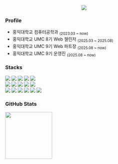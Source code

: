 <div align="center">
  <img src="https://capsule-render.vercel.app/api?type=venom&color=0:b3ecff,50:5ecbff,100:0099ff&height=170&section=header&text=Yumin&fontSize=38&fontColor=ffffff"/>
</div>

### Profile
<ul>
  <li>홍익대학교 컴퓨터공학과 <sub>(2023.03 ~ now)</sub></li>
  <li>홍익대학교 UMC 8기 Web 챌린저 <sub>(2025.03 ~ 2025.08)</sub></li>
  <li>홍익대학교 UMC 9기 Web 파트장 <sub>(2025.08 ~ now)</sub></li>
  <li>홍익대학교 UMC 9기 운영진 <sub>(2025.08 ~ now)</sub></li>
</ul>

### Stacks
<div>
  <img src="https://img.shields.io/badge/HTML5-E34F26?style=flat&logo=HTML5&logoColor=white"/>
  <img src="https://img.shields.io/badge/CSS-663399?style=flat&logo=CSS&logoColor=white"/>
  <img src="https://img.shields.io/badge/StyledComponents-DB7093?style=flat&logo=StyledComponents&logoColor=white"/>
  <img src="https://img.shields.io/badge/TailwindCSS-06B6D4?style=flat&logo=TailwindCSS&logoColor=white"/>
  <img src="https://img.shields.io/badge/React-61DAFB?style=flat&logo=React&logoColor=white"/>
    <br>
  <img src="https://img.shields.io/badge/JavaScript-F7DF1E?style=flat&logo=JavaScript&logoColor=white"/>
  <img src="https://img.shields.io/badge/TypeScript-3178C6?style=flat&logo=TypeScript&logoColor=white"/>
  <img src="https://img.shields.io/badge/C-A8B9CC?style=flat&logo=C&logoColor=white"/>
  <img src="https://img.shields.io/badge/C++-00599C?style=flat&logo=Cplusplus&logoColor=white"/>
  <img src="https://img.shields.io/badge/Python-3776AB?style=flat&logo=Python&logoColor=white"/>
    <br>
  <img src="https://img.shields.io/badge/npm-CB3837?style=flat&logo=npm&logoColor=white"/>
  <img src="https://img.shields.io/badge/Notion-000000?style=flat&logo=Notion&logoColor=white"/>
  <img src="https://img.shields.io/badge/Git-F05032?style=flat&logo=Git&logoColor=white"/>
  <img src="https://img.shields.io/badge/GitHub-181717?style=flat&logo=GitHub&logoColor=white"/>
  <img src="https://img.shields.io/badge/Discord-5865F2?style=flat&logo=Discord&logoColor=white"/>
  <img src="https://img.shields.io/badge/Figma-F24E1E?style=flat&logo=Figma&logoColor=white"/>
</div>

### GitHub Stats  
<img src="https://github-readme-stats.vercel.app/api?username=waldls&show_icons=true&count_private=true&bg_color=00000000&title_color=4b77be&text_color=4b4b4b&icon_color=4b77be" height="150"/>
